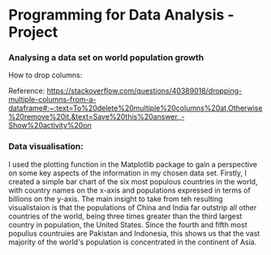 # Programming for Data Analysis - Project
### Analysing a data set on world population growth




How to drop columns:

Reference: https://stackoverflow.com/questions/40389018/dropping-multiple-columns-from-a-dataframe#:~:text=To%20delete%20multiple%20columns%20at,Otherwise%20remove%20it.&text=Save%20this%20answer.,-Show%20activity%20on

### Data visualisation:

I used the plotting function in the Matplotlib package to gain a perspective on some key aspects of the information in my chosen data set. Firstly, I created a simple bar chart of the six most populous countries in the world, with country names on the x-axis and populations expressed in terms of billions on the y-axis. The main insight to take from teh resulting visualistaion is that the populations of China and India far outstrip all other countries of the world, being three times greater than the third largest country in population, the United States. Since the fourth and fifth most populius countruies are Pakistan and Indonesia, this shows us that the vast majority of the world's population is concentrated in the continent of Asia.

